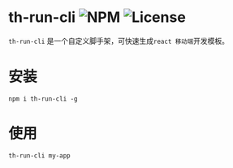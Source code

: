 # th-run-cli ![NPM](https://img.shields.io/npm/v/th-run-cli) ![License](https://img.shields.io/npm/l/th-run-cli)

`th-run-cli` 是一个自定义脚手架，可快速生成`react 移动端`开发模板。

# 安装

```npm
npm i th-run-cli -g
```

# 使用

```shell
th-run-cli my-app
```
